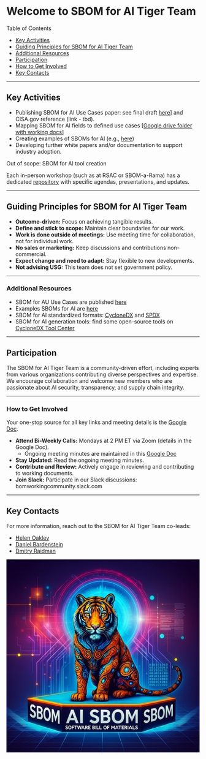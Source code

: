 # Welcome to SBOM for AI Tiger Team

Table of Contents
- [Key Activities](#key-activities)
- [Guiding Principles for SBOM for AI Tiger Team](#guiding-principles-for-sbom-for-ai-tiger-team)
- [Additional Resources](#additional-resources)
- [Participation](#participation)
- [How to Get Involved](#how-to-get-involved)
- [Key Contacts](#key-contacts)

---

## Key Activities
- Publishing SBOM for AI Use Cases paper: see final draft [here](../README.md)] and CISA.gov reference (link - tbd).
- Mapping SBOM for AI fields to defined use cases [[Google drive folder with working docs](https://drive.google.com/drive/folders/16y1wcQtwe_6LFosxmRTt5FHjtT2xlgek?usp=sharing)]
- Creating examples of SBOMs for AI (e.g., [here](SBOM-Examples/))
- Developing further white papers and/or documentation to support industry adoption.

Out of scope: SBOM for AI tool creation

Each in-person workshop (such as at RSAC or SBOM-a-Rama) has a dedicated [repository](https://github.com/orgs/aibom-squad/repositories) with specific agendas, presentations, and updates.

---

## Guiding Principles for SBOM for AI Tiger Team
- **Outcome-driven:** Focus on achieving tangible results.
- **Define and stick to scope:** Maintain clear boundaries for our work.
- **Work is done outside of meetings:** Use meeting time for collaboration, not for individual work.
- **No sales or marketing:** Keep discussions and contributions non-commercial.
- **Expect change and need to adapt:** Stay flexible to new developments.
- **Not advising USG:** This team does not set government policy.

---

### Additional Resources
- SBOM for AU Use Cases are published [here]()
- Examples SBOMs for AI are [here](SBOM-Examples/)
- SBOM for AI standardized formats: [CycloneDX](https://cyclonedx.org/capabilities/mlbom/) and [SPDX](https://spdx.dev/learn/areas-of-interest/ai/)
- SBOM for AI generation tools: find some open-source tools on [CycloneDX Tool Center](https://cyclonedx.org/tool-center/)

---

## Participation
The SBOM for AI Tiger Team is a community-driven effort, including experts from various organizations contributing diverse perspectives and expertise.  
We encourage collaboration and welcome new members who are passionate about AI security, transparency, and supply chain integrity.

---

### How to Get Involved
Your one-stop source for all key links and meeting details is the [Google Doc](https://docs.google.com/document/d/1IpXG7XBOJnPl_hwFf3JZkDaFb0k2CnI0/edit?usp=sharing&ouid=110194678381965933391&rtpof=true&sd=true).
- **Attend Bi-Weekly Calls:** Mondays at 2 PM ET via Zoom (details in the Google Doc).
  - Ongoing meeting minutes are maintained in this [Google Doc](https://docs.google.com/document/d/1IpXG7XBOJnPl_hwFf3JZkDaFb0k2CnI0/edit?usp=sharing&ouid=110194678381965933391&rtpof=true&sd=true)
- **Stay Updated:** Read the ongoing meeting minutes.
- **Contribute and Review:** Actively engage in reviewing and contributing to working documents.
- **Join Slack:** Participate in our Slack discussions: bomworkingcommunity.slack.com

---

## Key Contacts
For more information, reach out to the SBOM for AI Tiger Team co-leads:
- [Helen Oakley](https://www.linkedin.com/in/helen-oakley/)
- [Daniel Bardenstein](https://www.linkedin.com/in/bardenstein/)
- [Dmitry Raidman](https://www.linkedin.com/in/draidman/)

![AI SBOM Tiger Team](images/AIBOM-tiger-team.jpg)
